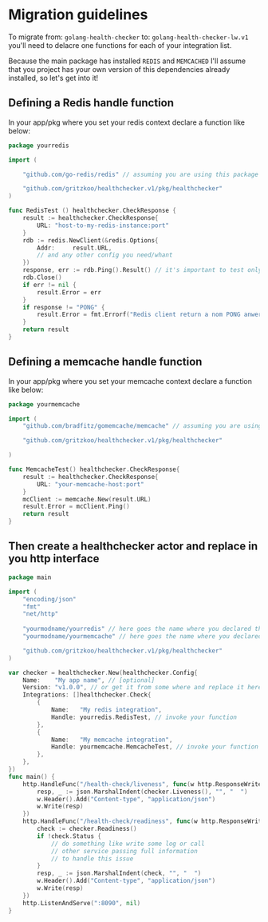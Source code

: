 # Migration guidelines

To migrate from: `golang-health-checker` to: `golang-health-checker-lw.v1` you'll need to delacre one functions for each of your integration list.

Because the main package has installed `REDIS` and `MEMCACHED` I'll assume that you project has your own version of this dependencies already installed, so let's get into it!

## Defining a Redis handle function

In your app/pkg where you set your redis context declare a function like below:

```go
package yourredis

import (

    "github.com/go-redis/redis" // assuming you are using this package

    "github.com/gritzkoo/healthchecker.v1/pkg/healthchecker"
)

func RedisTest () healthchecker.CheckResponse {
    result := healthchecker.CheckResponse{
        URL: "host-to-my-redis-instance:port"
    }
    rdb := redis.NewClient(&redis.Options{
        Addr:     result.URL,
        // and any other config you need/whant
    })
    response, err := rdb.Ping().Result() // it's important to test only connectivity
    rdb.Close()
    if err != nil {
        result.Error = err
    }
    if response != "PONG" {
        result.Error = fmt.Errorf("Redis client return a nom PONG anwer! got: %s", response)
    }
    return result
}
```

## Defining a memcache handle function

In your app/pkg where you set your memcache context declare a function like below:

```go
package yourmemcache

import (
    "github.com/bradfitz/gomemcache/memcache" // assuming you are using this package

    "github.com/gritzkoo/healthchecker.v1/pkg/healthchecker"

)

func MemcacheTest() healthchecker.CheckResponse{
    result := healthchecker.CheckResponse{
        URL: "your-memcache-host:port"
    }
    mcClient := memcache.New(result.URL)
    result.Error = mcClient.Ping()
    return result
}
```

## Then create a healthchecker actor and replace in you http interface

``` go
package main

import (
    "encoding/json"
    "fmt"
    "net/http"
    
    "yourmodname/yourredis" // here goes the name where you declared the Redis Handle function
    "yourmodname/yourmemcache" // here goes the name where you declared the memcached Handle function

    "github.com/gritzkoo/healthchecker.v1/pkg/healthchecker"
)

var checker = healthchecker.New(healthchecker.Config{
    Name:    "My app name", // [optional]
    Version: "v1.0.0", // or get it from some where and replace it here! [optional]
    Integrations: []healthchecker.Check{
        {
            Name:   "My redis integration",
            Handle: yourredis.RedisTest, // invoke your function
        },
        {
            Name:   "My memcache integration",
            Handle: yourmemcache.MemcacheTest, // invoke your function
        },
    },
})
func main() {
    http.HandleFunc("/health-check/liveness", func(w http.ResponseWriter, r *http.Request) {
        resp, _ := json.MarshalIndent(checker.Liveness(), "", "  ")
        w.Header().Add("Content-type", "application/json")
        w.Write(resp)
    })
    http.HandleFunc("/health-check/readiness", func(w http.ResponseWriter, r *http.Request) {
        check := checker.Readiness()
        if !check.Status {
            // do something like write some log or call
            // other service passing full information
            // to handle this issue
        }
        resp, _ := json.MarshalIndent(check, "", "  ")
        w.Header().Add("Content-type", "application/json")
        w.Write(resp)
    })
    http.ListenAndServe(":8090", nil)
}
```
